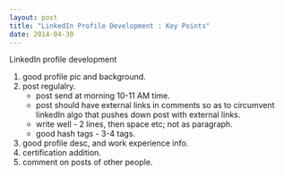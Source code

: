 ```yaml
---
layout: post
title: "LinkedIn Profile Development : Key Points"
date: 2014-04-30
---
```


LinkedIn profile development

1. good profile pic and background.
2. post regulalry.
	* post send at morning 10-11 AM time.
	* post should have external links in comments so as to circumvent linkedIn algo that pushes down post with external links.
	* write well - 2 lines, then space etc; not as paragraph.
	* good hash tags - 3-4 tags.
3. good profile desc, and work experience info.
4. certification addition.
5. comment on posts of other people.
